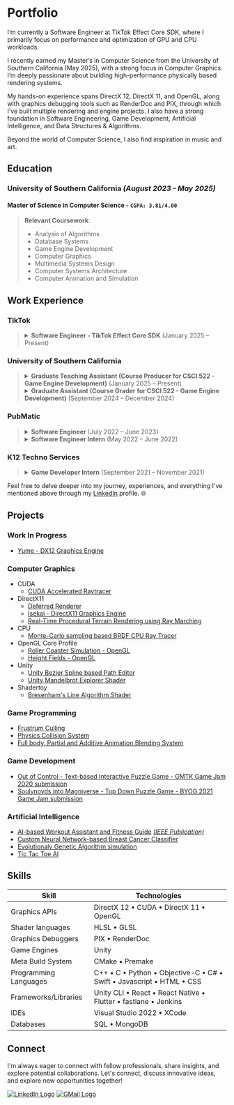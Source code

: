 # Portfolio

I’m currently a Software Engineer at TikTok Effect Core SDK, where I primarily focus on performance and optimization of GPU and CPU workloads.
 
I recently earned my Master’s in Computer Science from the University of Southern California (May 2025), with a strong focus in Computer Graphics. I’m deeply passionate about building high-performance physically based rendering systems.

My hands-on experience spans DirectX 12, DirectX 11, and OpenGL, along with graphics debugging tools such as RenderDoc and PIX, through which I’ve built multiple rendering and engine projects. I also have a strong foundation in Software Engineering, Game Development, Artificial Intelligence, and Data Structures & Algorithms.

Beyond the world of Computer Science, I also find inspiration in music and art.

## Education
### University of Southern California *(August 2023 - May 2025)*
#### Master of Science in Computer Science - `CGPA: 3.81/4.00`
> 
> **Relevant Coursework**: <br>
> - Analysis of Algorithms
> - Database Systems
> - Game Engine Development
> - Computer Graphics
> - Multimedia Systems Design
> - Computer Systems Architecture
> - Computer Animation and Simulation

## Work Experience
### TikTok
> <details>
>   <summary><strong>Software Engineer - TikTok Effect Core SDK</strong> (January 2025 – Present)</summary><br>
>   <ul>
>     <li>Optimize mobile GPU graphics workloads by leveraging mobile GPU architecture knowledge to maximize efficiency</li>
>     <li>Enhance engine-level C++ and rendering pipeline performance, improving frame rates</li>
>     <li>Profile and analyze rendering using XCode and Metal developer tools, resolving bottlenecks</li>
>   </ul>
> </details>

### University of Southern California
> <details>
>   <summary><strong>Graduate Teaching Assistant (Course Producer for CSCI 522 - Game Engine Development)</strong> (January 2025 – Present)</summary><br>
> 
>   <ul>
>     <li>Course Producer for CSCI 522 - Game Engine Development under Prof. Artem Kovalovs</li>
>     <li>Assisting in grading assignments, exams, and projects for 35+ students</li>
>   </ul>
> </details>
>
> <details>
>   <summary><strong>Graduate Assistant (Course Grader for CSCI 522 - Game Engine Development)</strong> (September 2024 – December 2024)</summary><br>
> 
>   <ul>
>     <li>Course Grader for CSCI 522 - Game Engine Development under Prof. Artem Kovalovs</li>
>     <li>Assisting in grading assignments, exams, and projects for 65+ students</li>
>     <li>Hosting weekly office hours to help 65+ students understand course material</li>
>   </ul>
> </details>

### PubMatic

> <details>
>   <summary><strong>Software Engineer</strong> (July 2022 – June 2023)</summary><br>
> 
>   <ul>
>     <li>Integrated SKAdNetwork 4.0 into the iOS SDK, expanding demand-side partnerships</li>
>     <li>Executed iOS Native ad measurement using Open Measurement SDK 1.4.7 to bolster publisher trust and reliability</li>
>     <li>Elevated iOS SDK code coverage by 4%, advancing team agile maturity to level 3, within a 13,000+ line codebase</li>
>     <li>Maximized ad revenue by implementing the design of an End Card ad</li>
>     <li>Revamped and developed iOS, Unity, and React Native apps for efficient QA testing of upcoming features</li>
>     <li>Automated CI/CD for Unity and React Native plugins, as well as iOS and React Native app releases using scripted shell commands, XCode CLI, Unity CLI, React Native CLI, Node.js, and Jenkins</li>
>   </ul>
> </details>
> 
> <details>
>   <summary><strong>Software Engineer Intern</strong> (May 2022 – June 2022)</summary><br>
>   
>   <ul>
>     <li>Automated iOS device dimension retrieval to analyze adaptive ad sizes across devices, reducing testing time by 50%</li>
>     <li>Gained iOS expertise through crafting a full-stack app utilizing YouTube APIs for data retrieval with Objective C</li>
>     <li>Mastered programmatic advertising standards, enhancing ad industry protocol comprehension</li>
>   </ul>
> </details>

### K12 Techno Services
> <details>
>   <summary><strong>Game Developer Intern</strong> (September 2021 – November 2021)</summary><br>
>   
>   <ul>
>     <li>Engineered a "Grass Cut" Play Store app replica in Unity, gaining proficiency in Model-View-Controller architecture</li>
>     <li>Created a Unity Timer App for a client, facilitating intuitive teaching of time concepts to students</li>
>     <li>Enhanced Unity game app for scalability and optimized game mechanics, resulting in a 50% increase in Play Store downloads</li>
>   </ul>
> </details>


Feel free to delve deeper into my journey, experiences, and everything I've mentioned above through my [LinkedIn](https://www.linkedin.com/in/pratik-dhende/) profile. 🌐

## Projects
### Work In Progress
- [Yume - DX12 Graphics Engine](https://github.com/pratik-dhende/Yume)

### Computer Graphics
- CUDA
  - [CUDA Accelerated Raytracer](https://github.com/pratik-dhende/Raytracer)
- DirectX11
  - [Deferred Renderer](https://github.com/pratik-dhende/Prime-Engine-Deferred-Renderer)
  - [Isekai - DirectX11 Graphics Engine](https://github.com/pratik-dhende/Isekai)
  - [Real-Time Procedural Terrain Rendering using Ray Marching](https://github.com/pratik-dhende/Real-Time-Procedural-Terrain-Rendering-using-Ray-Marching)
- CPU
  - [Monte-Carlo sampling based BRDF CPU Ray Tracer](https://github.com/pratik-dhende/Ray-Tracer)
- OpenGL Core Profile
  - [Roller Coaster Simulation - OpenGL](https://github.com/pratik-dhende/Roller-Coaster)
  - [Height Fields - OpenGL](https://github.com/pratik-dhende/Height-Fields)
- Unity
  - [Unity Bezier Spline based Path Editor](https://github.com/pratik-dhende/Path-Editor)
  - [Unity Mandelbrot Explorer Shader](https://github.com/pratik-dhende/Mandelbrot-Explorer)
- Shadertoy
  - [Bresenham's Line Algorithm Shader](https://github.com/pratik-dhende/Bresenham-Line-Algorithm-Demo)


### Game Programming
- [Frustrum Culling](https://github.com/pratik-dhende/Prime-Engine-Frustrum-Culling)
- [Physics Collision System](https://github.com/pratik-dhende/Prime-Engine-Collision-System)
- [Full body, Partial and Additive Animation Blending System](https://github.com/pratik-dhende/Prime-Engine-Animation-Blending)

### Game Development
- [Out of Control - Text-based Interactive Puzzle Game - GMTK Game Jam 2020 submission](https://github.com/pratik-dhende/Out-of-control)
- [Soulynoyds into Magniverse - Top Down Puzzle Game - BYOG 2021 Game Jam submission](https://krithin.itch.io/soulnoyds-into-the-magniverse)

### Artificial Intelligence
- [AI-based Workout Assistant and Fitness Guide](https://github.com/pratik-dhende/AI-based-Workout-Assistant-and-Fitness-Guide) *[(IEEE Publication)](https://ieeexplore.ieee.org/document/10010733)*
- [Custom Neural Network-based Breast Cancer Classifier](https://github.com/pratik-dhende/Breast-Cancer-Classifier)
- [Evolutionaly Genetic Algorithm simulation](https://github.com/pratik-dhende/Shakespeare-Monkey-Problem)
- [Tic Tac Toe AI](https://github.com/pratik-dhende/Tic-Tac-Toe-AI)

## Skills
| Skill | Technologies |
| -------- | -------- |
| Graphics APIs | DirectX 12 • CUDA • DirectX 11 • OpenGL |
| Shader languages | HLSL • GLSL |
| Graphics Debuggers | PIX • RenderDoc |
| Game Engines | Unity |
| Meta Build System | CMake • Premake|
| Programming Languages | C++ • C • Python • Objective-C • C# • Swift • Javascript • HTML • CSS|
| Frameworks/Libraries | Unity CLI • React • React Native • Flutter • fastlane • Jenkins |
| IDEs | Visual Studio 2022 • XCode |
| Databases | SQL • MongoDB |

## Connect
I'm always eager to connect with fellow professionals, share insights, and explore potential collaborations. Let's connect, discuss innovative ideas, and explore new opportunities together!
<div align="left">
  <a href="https://www.linkedin.com/in/pratik-dhende/" align="centre"><img src="https://img.shields.io/badge/LinkedIn-0077B5?style=for-the-badge&logo=linkedin&logoColor=white" alt="LinkedIn Logo"></a>
  <a href="mailto:dhende@usc.edu"><img src="https://img.shields.io/badge/Gmail-D14836?style=for-the-badge&logo=gmail&logoColor=white" alt="GMail Logo"></a>
</div>
